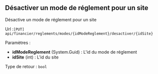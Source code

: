 ## <span id='desactivemodereglementsite'>Désactiver un mode de réglement pour un site</span>

Désactive un mode de réglement pour un site

Url :`[PUT] api/financier/reglements/modes/{idModeReglement}/desactiver/{idSite}`

Paramètres : 

- **idModeReglement** (System.Guid) : L'id du mode de réglement
- **idSite** (int) : L'id du site

Type de retour : `bool`

